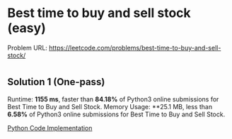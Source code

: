 # Best time to buy and sell stock (easy)

Problem URL: https://leetcode.com/problems/best-time-to-buy-and-sell-stock/

#

## Solution 1 (One-pass)

Runtime: **1155 ms**, faster than **84.18%** of Python3 online submissions for Best Time to Buy and Sell Stock.
Memory Usage: **25.1 MB, less than **6.58%** of Python3 online submissions for Best Time to Buy and Sell Stock.

[Python Code Implementation](best_time_to_buy_and_sell_stock.py)

